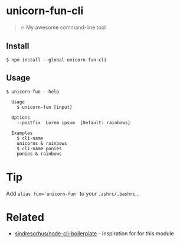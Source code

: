 # unicorn-fun-cli

> 🔥 My awesome command-line tool

## Install

```
$ npm install --global unicorn-fun-cli
```

## Usage

```
$ unicorn-fun --help

  Usage
    $ unicorn-fun [input]

  Options
    --postfix  Lorem ipsum  [Default: rainbows]

  Examples
    $ cli-name
    unicorns & rainbows
    $ cli-name ponies
    ponies & rainbows
```

# Tip
Add `alias fun='unicorn-fun'` to your `.zshrc/.bashrc`...


# Related
- [sindresorhus/node-cli-boilerplate](https://github.com/sindresorhus/node-cli-boilerplate) - Inspiration for for this module